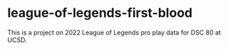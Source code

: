 # league-of-legends-first-blood
This is a project on 2022 League of Legends pro play data for DSC 80 at UCSD.
